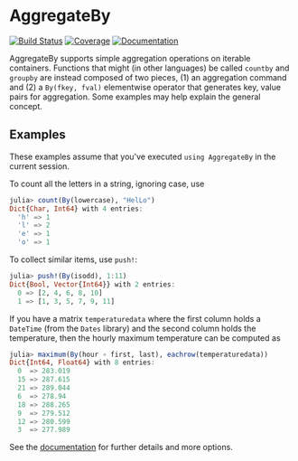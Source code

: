# AggregateBy

[![Build Status](https://github.com/timholy/AggregateBy.jl/actions/workflows/CI.yml/badge.svg?branch=main)](https://github.com/timholy/AggregateBy.jl/actions/workflows/CI.yml?query=branch%3Amain)
[![Coverage](https://codecov.io/gh/timholy/AggregateBy.jl/branch/main/graph/badge.svg)](https://codecov.io/gh/timholy/AggregateBy.jl)
[![Documentation](https://img.shields.io/badge/docs-dev-blue.svg)](https://timholy.github.io/AggregateBy.jl/dev)

AggregateBy supports simple aggregation operations on iterable containers. Functions that might (in other languages) be called `countby` and `groupby` are instead composed of two pieces, (1) an aggregation command and (2) a `By(fkey, fval)` elementwise operator that generates key, value pairs for aggregation. Some examples may help explain the general concept.

## Examples

These examples assume that you've executed `using AggregateBy` in the current session.

To count all the letters in a string, ignoring case, use

```julia
julia> count(By(lowercase), "HelLo")
Dict{Char, Int64} with 4 entries:
  'h' => 1
  'l' => 2
  'e' => 1
  'o' => 1
```

To collect similar items, use `push!`:

```julia
julia> push!(By(isodd), 1:11)
Dict{Bool, Vector{Int64}} with 2 entries:
  0 => [2, 4, 6, 8, 10]
  1 => [1, 3, 5, 7, 9, 11]
```

If you have a matrix `temperaturedata` where the first column holds a `DateTime` (from the `Dates` library) and the second column holds the temperature, then the hourly maximum temperature can be computed as

```julia
julia> maximum(By(hour ∘ first, last), eachrow(temperaturedata))
Dict{Int64, Float64} with 8 entries:
  0  => 283.019
  15 => 287.615
  21 => 289.044
  6  => 278.94
  18 => 288.265
  9  => 279.512
  12 => 280.599
  3  => 277.989
```

See the [documentation](https://timholy.github.io/AggregateBy.jl/dev) for further details and more options.
